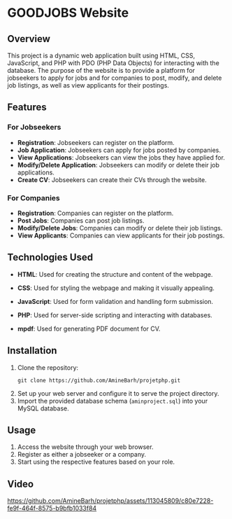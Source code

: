 # GOODJOBS Website

## Overview
This project is a dynamic web application built using HTML, CSS, JavaScript, and PHP with PDO (PHP Data Objects) for interacting with the database. The purpose of the website is to provide a platform for jobseekers to apply for jobs and for companies to post, modify, and delete job listings, as well as view applicants for their postings.

## Features

### For Jobseekers
- **Registration**: Jobseekers can register on the platform.
- **Job Application**: Jobseekers can apply for jobs posted by companies.
- **View Applications**: Jobseekers can view the jobs they have applied for.
- **Modify/Delete Application**: Jobseekers can modify or delete their job applications.
- **Create CV**: Jobseekers can create their CVs through the website.

### For Companies
- **Registration**: Companies can register on the platform.
- **Post Jobs**: Companies can post job listings.
- **Modify/Delete Jobs**: Companies can modify or delete their job listings.
- **View Applicants**: Companies can view applicants for their job postings.

## Technologies Used

- **HTML**: Used for creating the structure and content of the webpage.

- **CSS**: Used for styling the webpage and making it visually appealing.

- **JavaScript**: Used for form validation and handling form submission.

- **PHP**: Used for server-side scripting and interacting with databases.

- **mpdf**: Used for generating PDF document for CV.

## Installation
1. Clone the repository:
   ```
   git clone https://github.com/AmineBarh/projetphp.git
   ```
2. Set up your web server and configure it to serve the project directory.
3. Import the provided database schema (`aminproject.sql`) into your MySQL database.
   
## Usage
1. Access the website through your web browser.
2. Register as either a jobseeker or a company.
3. Start using the respective features based on your role.

## Video


https://github.com/AmineBarh/projetphp/assets/113045809/c80e7228-fe9f-464f-8575-b9bfb1033f84

